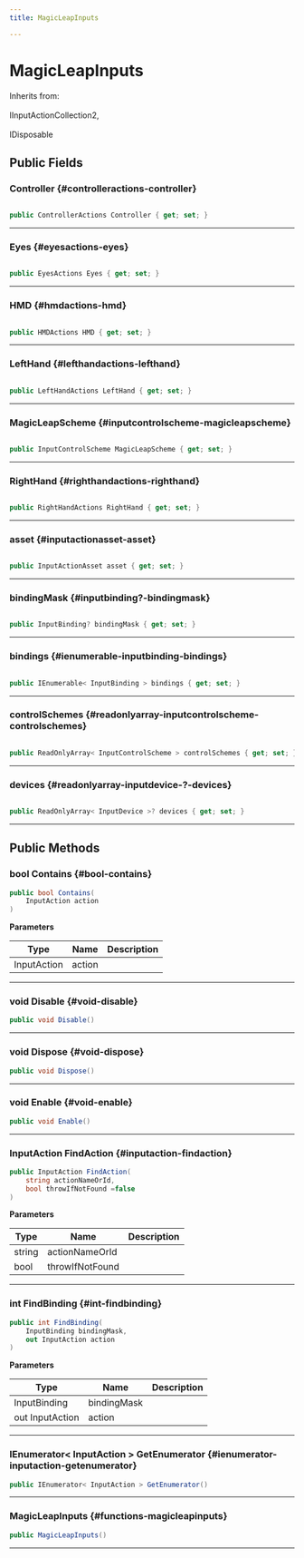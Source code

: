 ```yaml
---
title: MagicLeapInputs

---
```


# MagicLeapInputs







Inherits from: <br></br>IInputActionCollection2,<br></br>IDisposable




## Public Fields

### Controller {#controlleractions-controller}

```csharp

public ControllerActions Controller { get; set; }

```






-----------

### Eyes {#eyesactions-eyes}

```csharp

public EyesActions Eyes { get; set; }

```






-----------

### HMD {#hmdactions-hmd}

```csharp

public HMDActions HMD { get; set; }

```






-----------

### LeftHand {#lefthandactions-lefthand}

```csharp

public LeftHandActions LeftHand { get; set; }

```






-----------

### MagicLeapScheme {#inputcontrolscheme-magicleapscheme}

```csharp

public InputControlScheme MagicLeapScheme { get; set; }

```






-----------

### RightHand {#righthandactions-righthand}

```csharp

public RightHandActions RightHand { get; set; }

```






-----------

### asset {#inputactionasset-asset}

```csharp

public InputActionAsset asset { get; set; }

```






-----------

### bindingMask {#inputbinding?-bindingmask}

```csharp

public InputBinding? bindingMask { get; set; }

```






-----------

### bindings {#ienumerable-inputbinding-bindings}

```csharp

public IEnumerable< InputBinding > bindings { get; set; }

```






-----------

### controlSchemes {#readonlyarray-inputcontrolscheme-controlschemes}

```csharp

public ReadOnlyArray< InputControlScheme > controlSchemes { get; set; }

```






-----------

### devices {#readonlyarray-inputdevice-?-devices}

```csharp

public ReadOnlyArray< InputDevice >? devices { get; set; }

```






-----------

## Public Methods

### bool Contains {#bool-contains}

```csharp
public bool Contains(
    InputAction action
)
```


**Parameters**

| Type | Name  | Description  | 
|--|--|--|
| InputAction |action||






-----------

### void Disable {#void-disable}

```csharp
public void Disable()
```






-----------

### void Dispose {#void-dispose}

```csharp
public void Dispose()
```






-----------

### void Enable {#void-enable}

```csharp
public void Enable()
```






-----------

### InputAction FindAction {#inputaction-findaction}

```csharp
public InputAction FindAction(
    string actionNameOrId,
    bool throwIfNotFound =false
)
```


**Parameters**

| Type | Name  | Description  | 
|--|--|--|
| string |actionNameOrId||
| bool |throwIfNotFound||






-----------

### int FindBinding {#int-findbinding}

```csharp
public int FindBinding(
    InputBinding bindingMask,
    out InputAction action
)
```


**Parameters**

| Type | Name  | Description  | 
|--|--|--|
| InputBinding |bindingMask||
| out InputAction |action||






-----------

### IEnumerator&lt; InputAction &gt; GetEnumerator {#ienumerator-inputaction-getenumerator}

```csharp
public IEnumerator< InputAction > GetEnumerator()
```






-----------

###  MagicLeapInputs {#functions-magicleapinputs}

```csharp
public MagicLeapInputs()
```






-----------

